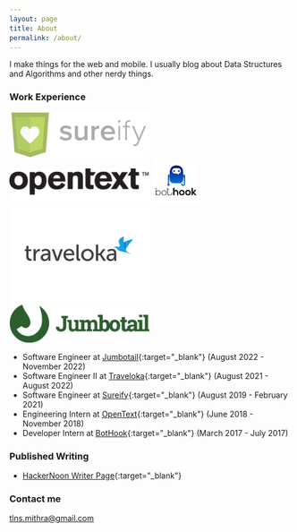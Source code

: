 ```yaml
---
layout: page
title: About
permalink: /about/
---
```


I make things for the web and mobile. I usually blog about Data Structures and Algorithms and other nerdy things. 

### Work Experience

<img src="/assets/sureify.png" width="250">&nbsp;&nbsp;<img src="/assets/opentext.png" width="250">&nbsp;&nbsp;<img src="/assets/bothook.jpg" width="80">&nbsp;&nbsp;<img src="/assets/traveloka.png" width="250">&nbsp;&nbsp;<img src="/assets/jumbotail.png" width="250">

* Software Engineer at [Jumbotail](https://www.jumbotail.com/){:target="_blank"} (August 2022 - November 2022)
* Software Engineer II at [Traveloka](https://www.traveloka.com/){:target="_blank"} (August 2021 - August 2022)
* Software Engineer at [Sureify](https://www.sureify.com/){:target="_blank"} (August 2019 - February 2021) 
* Engineering Intern at [OpenText](https://www.opentext.com/){:target="_blank"} (June 2018 - November 2018) 
* Developer Intern at [BotHook](https://bothook.com/){:target="_blank"} (March 2017 - July 2017) 

### Published Writing

* [HackerNoon Writer Page](https://hackernoon.com/@mithratalluri){:target="_blank"}

### Contact me

[tlns.mithra@gmail.com](mailto:tlns.mithra@gmail.com)
